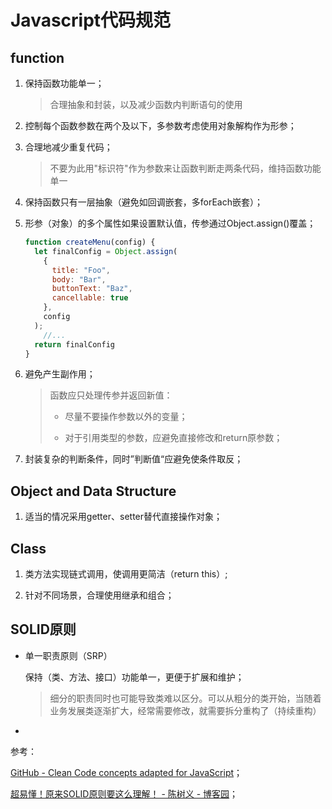 # Javascript代码规范

## function

1. 保持函数功能单一；
   
   > 合理抽象和封装，以及减少函数内判断语句的使用

2. 控制每个函数参数在两个及以下，多参数考虑使用对象解构作为形参；

3. 合理地减少重复代码；
   
   > 不要为此用"标识符"作为参数来让函数判断走两条代码，维持函数功能单一

4. 保持函数只有一层抽象（避免如回调嵌套，多forEach嵌套）；

5. 形参（对象）的多个属性如果设置默认值，传参通过Object.assign()覆盖；
   
   ```js
   function createMenu(config) {
     let finalConfig = Object.assign(
       {
         title: "Foo",
         body: "Bar",
         buttonText: "Baz",
         cancellable: true
       },
       config
     );
       //...
     return finalConfig
   }
   ```

6. 避免产生副作用；
   
   > 函数应只处理传参并返回新值：
   > 
   > - 尽量不要操作参数以外的变量；
   > 
   > - 对于引用类型的参数，应避免直接修改和return原参数；

7. 封装复杂的判断条件，同时”判断值“应避免使条件取反；

## Object and Data Structure

1. 适当的情况采用getter、setter替代直接操作对象；

## Class

1. 类方法实现链式调用，使调用更简洁（return this）;

2. 针对不同场景，合理使用继承和组合；





## SOLID原则

- 单一职责原则（SRP）
  
  保持（类、方法、接口）功能单一，更便于扩展和维护；
  
  > 细分的职责同时也可能导致类难以区分。可以从粗分的类开始，当随着业务发展类逐渐扩大，经常需要修改，就需要拆分重构了（持续重构）

- 

参考：

[GitHub - Clean Code concepts adapted for JavaScript](https://github.com/ryanmcdermott/clean-code-javascript#use-searchable-names)；

[超易懂！原来SOLID原则要这么理解！ - 陈树义 - 博客园](https://www.cnblogs.com/chanshuyi/p/how-to-understand-solid-principle.html#:~:text=SOLID%20%E5%8E%9F%E5%88%99%E7%9A%84%E6%9C%AC%E8%B4%A8%201%20%E5%8D%95%E4%B8%80%E8%81%8C%E8%B4%A3%E6%98%AF%E6%89%80%E6%9C%89%E8%AE%BE%E8%AE%A1%E5%8E%9F%E5%88%99%E7%9A%84%E5%9F%BA%E7%A1%80%EF%BC%8C%E5%BC%80%E9%97%AD%E5%8E%9F%E5%88%99%E6%98%AF%E8%AE%BE%E8%AE%A1%E7%9A%84%E7%BB%88%E6%9E%81%E7%9B%AE%E6%A0%87%E3%80%82%202,%E9%87%8C%E6%B0%8F%E6%9B%BF%E6%8D%A2%E5%8E%9F%E5%88%99%E5%BC%BA%E8%B0%83%E7%9A%84%E6%98%AF%E5%AD%90%E7%B1%BB%E6%9B%BF%E6%8D%A2%E7%88%B6%E7%B1%BB%E5%90%8E%E7%A8%8B%E5%BA%8F%E8%BF%90%E8%A1%8C%E6%97%B6%E7%9A%84%E6%AD%A3%E7%A1%AE%E6%80%A7%EF%BC%8C%E5%AE%83%E7%94%A8%E6%9D%A5%E5%B8%AE%E5%8A%A9%E5%AE%9E%E7%8E%B0%E5%BC%80%E9%97%AD%E5%8E%9F%E5%88%99%E3%80%82%203%20%E8%80%8C%E6%8E%A5%E5%8F%A3%E9%9A%94%E7%A6%BB%E5%8E%9F%E5%88%99%E7%94%A8%E6%9D%A5%E5%B8%AE%E5%8A%A9%E5%AE%9E%E7%8E%B0%E9%87%8C%E6%B0%8F%E6%9B%BF%E6%8D%A2%E5%8E%9F%E5%88%99%EF%BC%8C%E5%90%8C%E6%97%B6%E5%AE%83%E4%B9%9F%E4%BD%93%E7%8E%B0%E4%BA%86%E5%8D%95%E4%B8%80%E8%81%8C%E8%B4%A3%E3%80%82%204%20%E4%BE%9D%E8%B5%96%E5%80%92%E7%BD%AE%E5%8E%9F%E5%88%99%E6%98%AF%E8%BF%87%E7%A8%8B%E5%BC%8F%E7%BC%96%E7%A8%8B%E4%B8%8E%E9%9D%A2%E5%90%91%E5%AF%B9%E8%B1%A1%E7%BC%96%E7%A8%8B%E7%9A%84%E5%88%86%E6%B0%B4%E5%B2%AD%EF%BC%8C%E5%90%8C%E6%97%B6%E5%AE%83%E4%B9%9F%E8%A2%AB%E7%94%A8%E6%9D%A5%E6%8C%87%E5%AF%BC%E6%8E%A5%E5%8F%A3%E9%9A%94%E7%A6%BB%E5%8E%9F%E5%88%99%E3%80%82)；
